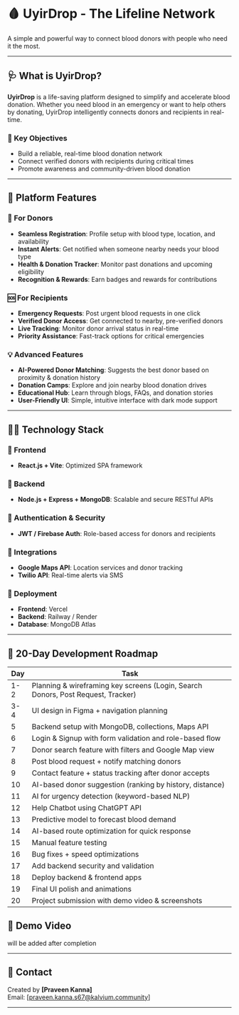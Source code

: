 # 🩸 UyirDrop - The Lifeline Network

A simple and powerful way to connect blood donors with people who need it the most.

---

## 🩺 What is UyirDrop?

**UyirDrop** is a life-saving platform designed to simplify and accelerate blood donation. Whether you need blood in an emergency or want to help others by donating, UyirDrop intelligently connects donors and recipients in real-time.

### 🎯 Key Objectives

- Build a reliable, real-time blood donation network
- Connect verified donors with recipients during critical times
- Promote awareness and community-driven blood donation

---

## 🚀 Platform Features

### 👥 For Donors

- **Seamless Registration**: Profile setup with blood type, location, and availability  
- **Instant Alerts**: Get notified when someone nearby needs your blood type  
- **Health & Donation Tracker**: Monitor past donations and upcoming eligibility  
- **Recognition & Rewards**: Earn badges and rewards for contributions  

### 🆘 For Recipients

- **Emergency Requests**: Post urgent blood requests in one click  
- **Verified Donor Access**: Get connected to nearby, pre-verified donors  
- **Live Tracking**: Monitor donor arrival status in real-time  
- **Priority Assistance**: Fast-track options for critical emergencies  

### 💡 Advanced Features

- **AI-Powered Donor Matching**: Suggests the best donor based on proximity & donation history  
- **Donation Camps**: Explore and join nearby blood donation drives  
- **Educational Hub**: Learn through blogs, FAQs, and donation stories  
- **User-Friendly UI**: Simple, intuitive interface with dark mode support  

---

## 🧑‍💻 Technology Stack

### 🔹 Frontend
- **React.js + Vite**: Optimized SPA framework

### 🔹 Backend
- **Node.js + Express + MongoDB**: Scalable and secure RESTful APIs

### 🔹 Authentication & Security
- **JWT / Firebase Auth**: Role-based access for donors and recipients

### 🔹 Integrations
- **Google Maps API**: Location services and donor tracking  
- **Twilio API**: Real-time alerts via SMS

### 🔹 Deployment
- **Frontend**: Vercel  
- **Backend**: Railway / Render  
- **Database**: MongoDB Atlas  

---

## 📅 20-Day Development Roadmap

| Day | Task |
|-----|------|
| 1-2 | Planning & wireframing key screens (Login, Search Donors, Post Request, Tracker) |
| 3-4 | UI design in Figma + navigation planning |
| 5   | Backend setup with MongoDB, collections, Maps API |
| 6   | Login & Signup with form validation and role-based flow |
| 7   | Donor search feature with filters and Google Map view |
| 8   | Post blood request + notify matching donors |
| 9   | Contact feature + status tracking after donor accepts |
| 10  | AI-based donor suggestion (ranking by history, distance) |
| 11  | AI for urgency detection (keyword-based NLP) |
| 12  | Help Chatbot using ChatGPT API |
| 13  | Predictive model to forecast blood demand |
| 14  | AI-based route optimization for quick response |
| 15  | Manual feature testing |
| 16  | Bug fixes + speed optimizations |
| 17  | Add backend security and validation |
| 18  | Deploy backend & frontend apps |
| 19  | Final UI polish and animations |
| 20  | Project submission with demo video & screenshots |


## 🎥 Demo Video

will be added after completion

---

## 📩 Contact

Created by **[Praveen Kanna]**  
Email: [praveen.kanna.s67@kalvium.community]  

---

